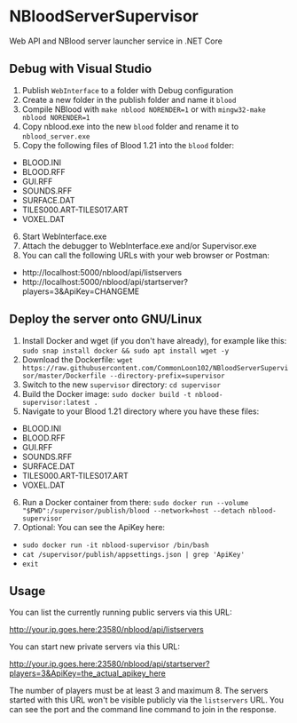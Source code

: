 # NBloodServerSupervisor
Web API and NBlood server launcher service in .NET Core

## Debug with Visual Studio
1. Publish `WebInterface` to a folder with Debug configuration
2. Create a new folder in the publish folder and name it `blood`
3. Compile NBlood with `make nblood NORENDER=1` or with `mingw32-make nblood NORENDER=1`
4. Copy nblood.exe into the new `blood` folder and rename it to `nblood_server.exe`
5. Copy the following files of Blood 1.21 into the `blood` folder:
- BLOOD.INI
- BLOOD.RFF
- GUI.RFF
- SOUNDS.RFF
- SURFACE.DAT
- TILES000.ART-TILES017.ART
- VOXEL.DAT
6. Start WebInterface.exe
7. Attach the debugger to WebInterface.exe and/or Supervisor.exe
8. You can call the following URLs with your web browser or Postman:
- http://localhost:5000/nblood/api/listservers
- http://localhost:5000/nblood/api/startserver?players=3&ApiKey=CHANGEME

## Deploy the server onto GNU/Linux
1. Install Docker and wget (if you don't have already), for example like this: `sudo snap install docker && sudo apt install wget -y`
2. Download the Dockerfile: `wget https://raw.githubusercontent.com/CommonLoon102/NBloodServerSupervisor/master/Dockerfile --directory-prefix=supervisor`
3. Switch to the new `supervisor` directory: `cd supervisor`
4. Build the Docker image: `sudo docker build -t nblood-supervisor:latest .`
5. Navigate to your Blood 1.21 directory where you have these files:
- BLOOD.INI
- BLOOD.RFF
- GUI.RFF
- SOUNDS.RFF
- SURFACE.DAT
- TILES000.ART-TILES017.ART
- VOXEL.DAT
6. Run a Docker container from there: `sudo docker run --volume "$PWD":/supervisor/publish/blood --network=host --detach nblood-supervisor`
7. Optional: You can see the ApiKey here:
- `sudo docker run -it nblood-supervisor /bin/bash`
- `cat /supervisor/publish/appsettings.json | grep 'ApiKey'`
- `exit`

## Usage
You can list the currently running public servers via this URL:

http://your.ip.goes.here:23580/nblood/api/listservers

You can start new private servers via this URL:

http://your.ip.goes.here:23580/nblood/api/startserver?players=3&ApiKey=the_actual_apikey_here

The number of players must be at least 3 and maximum 8. The servers started with this URL won't be visible publicly via the `listservers` URL. You can see the port and the command line command to join in the response.
